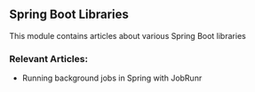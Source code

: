 ## Spring Boot Libraries

This module contains articles about various Spring Boot libraries

### Relevant Articles:

- Running background jobs in Spring with JobRunr
